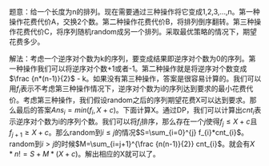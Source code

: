 ​	题意：给一个长度为n的排列。现在需要通过三种操作将它变成1,2,3,...,n。第一种操作花费代价A，交换2个数。第二种操作花费代价B，将排列倒序翻转。第三种操作花费代价C，将序列随机random成另一个排列。采取最优策略的情况下，期望花费多少。

​	解法：考虑一个逆序对个数为k的序列，要变成结果即逆序对个数为0的序列。第一种操作我们可以将逆序对个数+1或者-1。第二种操作就是将逆序对个数变成$\frac {n*(n-1)}{2}$ - k。如果没有第三种操作，答案是很容易计算的。我们可以用$f_{i}$表示不考虑第三种操作情况下，逆序对个数为i的序列达到要求的最小花费代价。考虑第三种操作，我们假设random之后的序列期望花费X可以达到要求。那么最后的答案$Ans_{i}=min(f_{i} , X+c)$。下面计算X。通过DP，我们可以计算出$cnt_{i}$表示逆序对个数为i的序列个数。我们可以将$f_i$排序，那么存在一个$j$使得$f_{j}\leq X+c$且$f_{j+1}\geq X+c$。那么random到$i\leq j$的情况$S=\sum_{i=0}^{j} f_{i}*cnt_{i}$。random到$i>j$的时候$M=\sum_{i=j+1}^{\frac {n(n-1)}{2}} cnt_{i}$。就会有$X*n!=S+M*(X+c)$。解出相应的X就可以了。